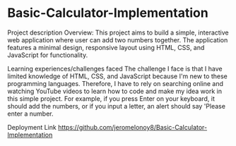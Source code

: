# Basic-Calculator-Implementation

Project description
Overview: This project aims to build a simple, interactive web application where user can add two numbers together. The application features a minimal design, responsive layout using HTML, CSS, and JavaScript for functionality.

Learning experiences/challenges faced
The challenge I face is that I have limited knowledge of HTML, CSS, and JavaScript because I'm new to these programming languages. Therefore, I have to rely on searching online and watching YouTube videos to learn how to code and make my idea work in this simple project. For example, if you press Enter on your keyboard, it should add the numbers, or if you input a letter, an alert should say 'Please enter a number.

Deployment Link
https://github.com/jeromelonoy8/Basic-Calculator-Implementation
